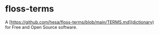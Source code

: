 # floss-terms

A [https://github.com/hesa/floss-terms/blob/main/TERMS.md](dictionary) for Free and Open Source software.

